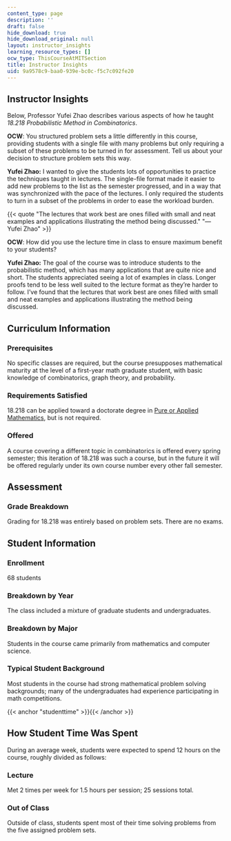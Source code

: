 ```yaml
---
content_type: page
description: ''
draft: false
hide_download: true
hide_download_original: null
layout: instructor_insights
learning_resource_types: []
ocw_type: ThisCourseAtMITSection
title: Instructor Insights
uid: 9a9578c9-baa0-939e-bc0c-f5c7c092fe20
---
```

## Instructor Insights

Below, Professor Yufei Zhao describes various aspects of how he taught _18.218_ _Probabilistic Method in Combinatorics_.

**OCW**: You structured problem sets a little differently in this course, providing students with a single file with many problems but only requiring a subset of these problems to be turned in for assessment. Tell us about your decision to structure problem sets this way.

**Yufei Zhao:** I wanted to give the students lots of opportunities to practice the techniques taught in lectures. The single-file format made it easier to add new problems to the list as the semester progressed, and in a way that was synchronized with the pace of the lectures. I only required the students to turn in a subset of the problems in order to ease the workload burden.

{{< quote "The lectures that work best are ones filled with small and neat examples and applications illustrating the method being discussed." "— Yufei Zhao" >}}

**OCW**: How did you use the lecture time in class to ensure maximum benefit to your students?

**Yufei Zhao:** The goal of the course was to introduce students to the probabilistic method, which has many applications that are quite nice and short. The students appreciated seeing a lot of examples in class. Longer proofs tend to be less well suited to the lecture format as they’re harder to follow. I’ve found that the lectures that work best are ones filled with small and neat examples and applications illustrating the method being discussed.

## Curriculum Information

### Prerequisites

No specific classes are required, but the course presupposes mathematical maturity at the level of a first-year math graduate student, with basic knowledge of combinatorics, graph theory, and probability.

### Requirements Satisfied

18.218 can be applied toward a doctorate degree in [Pure or Applied Mathematics](http://math.mit.edu/academics/grad/index.php), but is not required.

### Offered

A course covering a different topic in combinatorics is offered every spring semester; this iteration of 18.218 was such a course, but in the future it will be offered regularly under its own course number every other fall semester. 

## Assessment

### Grade Breakdown

Grading for 18.218 was entirely based on problem sets. There are no exams.

## Student Information

### Enrollment

68 students

### Breakdown by Year

The class included a mixture of graduate students and undergraduates.

### Breakdown by Major

Students in the course came primarily from mathematics and computer science.

### Typical Student Background

Most students in the course had strong mathematical problem solving backgrounds; many of the undergraduates had experience participating in math competitions.

{{< anchor "studenttime" >}}{{< /anchor >}}

## How Student Time Was Spent

During an average week, students were expected to spend 12 hours on the course, roughly divided as follows:

### Lecture

Met 2 times per week for 1.5 hours per session; 25 sessions total.

### Out of Class

Outside of class, students spent most of their time solving problems from the five assigned problem sets.